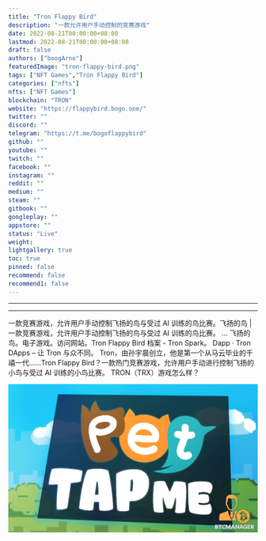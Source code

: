 ```yaml
---
title: "Tron Flappy Bird"
description: "一款允许用户手动控制的竞赛游戏"
date: 2022-08-21T00:00:00+08:00
lastmod: 2022-08-21T00:00:00+08:00
draft: false
authors: ["boogArno"]
featuredImage: "tron-flappy-bird.png"
tags: ["NFT Games","Tron Flappy Bird"]
categories: ["nfts"]
nfts: ["NFT Games"]
blockchain: "TRON"
website: "https://flappybird.bogo.one/"
twitter: ""
discord: ""
telegram: "https://t.me/bogoflappybird"
github: ""
youtube: ""
twitch: ""
facebook: ""
instagram: ""
reddit: ""
medium: ""
steam: ""
gitbook: ""
googleplay: ""
appstore: ""
status: "Live"
weight: 
lightgallery: true
toc: true
pinned: false
recommend: false
recommend1: false
---
```

---

---

一款竞赛游戏，允许用户手动控制飞扬的鸟与受过 AI 训练的鸟比赛。飞扬的鸟 |一款竞赛游戏，允许用户手动控制飞扬的鸟与受过 AI 训练的鸟比赛。 ... 飞扬的鸟。电子游戏。访问网站。Tron Flappy Bird 档案 - Tron Spark。 Dapp · Tron DApps – 让 Tron 与众不同。 Tron，由孙宇晨创立，他是第一个从马云毕业的千禧一代......Tron Flappy Bird？一款热门竞赛游戏，允许用户手动进行控制飞扬的小鸟与受过 AI 训练的小鸟比赛。 TRON（TRX）游戏怎么样？

![TAPME-Flappy-Bird-and-Crypto-Punks-inspired-Play-to-Earn-GameFi-TAPS-1](TAPME-Flappy-Bird-and-Crypto-Punks-inspired-Play-to-Earn-GameFi-TAPS-1.webp)
